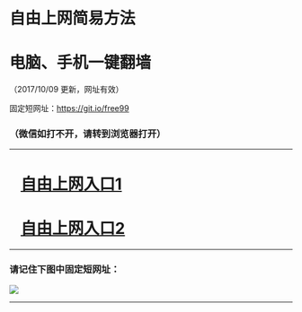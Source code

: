 ﻿# 自由上网简易方法

# 电脑、手机一键翻墙

（2017/10/09 更新，网址有效）

固定短网址：https://git.io/free99

### （微信如打不开，请转到浏览器打开）


***





# &nbsp;&nbsp; <a href="http://ft808017713.fwq-tz-1001.info/fwqtz01.html?t=100900117842 " target="_blank">自由上网入口1</a>
# &nbsp;&nbsp; <a href="http://ft2431918988.fwq-tz-1002.info/fwqtz02.html?t=10090017566 " target="_blank">自由上网入口2</a>
***

### 请记住下图中固定短网址：

<img src="https://s3-us-west-2.amazonaws.com/fwq-1001/yjfq-20170905okok.png" /> 


***


